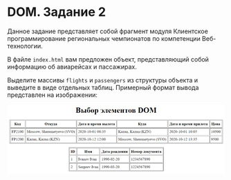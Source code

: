 # DOM. Задание 2

Данное задание представляет собой фрагмент модуля Клиентское программирование региональных чемпионатов по компетенции Веб-технологии.

В файле `index.html` вам предложен объект, представляющий собой информацию об авиарейсах и пассажирах. 

Выделите массивы `flights` и `passengers` из структуры объекта и выведите в виде отдельных таблиц. Примерный формат вывода представлен на изображении:

<img src="result.png" alt="Result" width="600">


